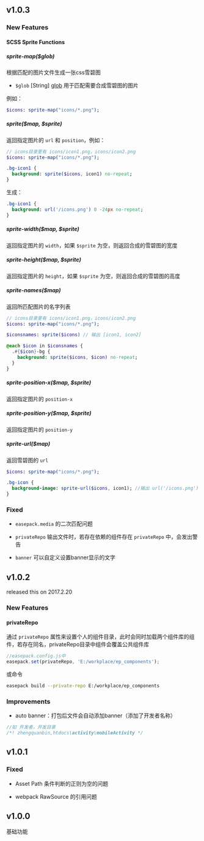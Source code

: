 ## v1.0.3

### New Features

#### SCSS Sprite Functions

##### sprite-map($glob)

根据匹配的图片文件生成一张css雪碧图

* `$glob` [String] [glob](https://github.com/isaacs/node-glob) 用于匹配需要合成雪碧图的图片

例如：

```sass
$icons: sprite-map("icons/*.png");
```

##### sprite($map, $sprite)

返回指定图片的 `url` 和 `position`，例如：

```sass
// icons目录里有 icons/icon1.png，icons/icon2.png
$icons: sprite-map("icons/*.png");

.bg-icon1 {
  background: sprite($icons, icon1) no-repeat;
}
```

生成：

```sass
.bg-icon1 {
  background: url('/icons.png') 0 -24px no-repeat;
}
```

##### sprite-width($map, $sprite)

返回指定图片的 `width`，如果 `$sprite` 为空，则返回合成的雪碧图的宽度

##### sprite-height($map, $sprite)

返回指定图片的 `height`，如果 `$sprite` 为空，则返回合成的雪碧图的高度

##### sprite-names($map)

返回所匹配图片的名字列表

```sass
// icons目录里有 icons/icon1.png，icons/icon2.png
$icons: sprite-map("icons/*.png");

$iconsnames: sprite($icons) // 输出 [icon1, icon2]

@each $icon in $iconsnames {
  .#{$icon}-bg {
    background: sprite($icons, $icon) no-repeat;
  }
}
```

##### sprite-position-x($map, $sprite)

返回指定图片的 `position-x`

##### sprite-position-y($map, $sprite)

返回指定图片的 `position-y`

##### sprite-url($map)

返回雪碧图的 `url`

```sass
$icons: sprite-map("icons/*.png");

.bg-icon {
  background-image: sprite-url($icons, icon1); //输出 url('/icons.png')
}
```

### Fixed

* `easepack.media` 的二次匹配问题

* `privateRepo` 输出文件时，若存在依赖的组件存在 `privateRepo` 中，会发出警告

* `banner` 可以自定义设置banner显示的文字

## v1.0.2

released this on 2017.2.20

### New Features

#### privateRepo

通过 `privateRepo` 属性来设置个人的组件目录，此时会同时加载两个组件库的组件，若存在同名，privateRepo目录中组件会覆盖公共组件库

```javascript
//easepack.config.js中
easepack.set(privateRepo, 'E:/workplace/ep_components');
```

或命令

```bash
easepack build --private-repo E:/workplace/ep_components
```

### Improvements

- auto banner：打包后文件会自动添加banner（添加了开发者名称）

```javascript
//如 开发者，开发目录
/*! zhengquanbin,htdocs\activity\mobileActivity */
```

## v1.0.1

### Fixed

- Asset Path 条件判断的正则为空的问题

- webpack RawSource 的引用问题

## v1.0.0

基础功能